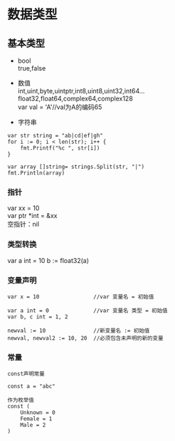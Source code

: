 # 数据类型

## 基本类型

+ bool  
true,false

+ 数值  
int,uint,byte,uintptr,int8,uint8,uint32,int64...  
float32,float64,complex64,complex128    
var val = 'A'//val为A的编码65

+ 字符串  
``` 
var str string = "ab|cd|ef|gh"
for i := 0; i < len(str); i++ {
    fmt.Printf("%c ", str[i])
}

var array []string= strings.Split(str, "|")
fmt.Println(array)
```

### 指针
var xx = 10   
var ptr *int = &xx  
空指针：nil

### 类型转换

var a int = 10
b := float32(a)


### 变量声明
```
var x = 10                 //var 变量名 = 初始值

var a int = 0              //var 变量名 类型 = 初始值
var b, c int = 1, 2

newval := 10               //新变量名 := 初始值
newval, newval2 := 10, 20  //必须包含未声明的新的变量
```

### 常量

```
const声明常量

const a = "abc"

作为枚举值
const (
    Unknown = 0
    Female = 1
    Male = 2
)
```

